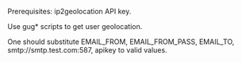 Prerequisites:
ip2geolocation API key.

Use gug* scripts to get user geolocation.

One should substitute EMAIL_FROM, EMAIL_FROM_PASS, EMAIL_TO, smtp://smtp.test.com:587, apikey to valid values.
